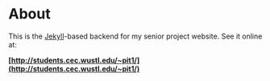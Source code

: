 # About
This is the [Jekyll](http://jekyllrb.com)-based backend for my senior project website. See it online at: 

**[http://students.cec.wustl.edu/~pit1/](http://students.cec.wustl.edu/~pit1/)**